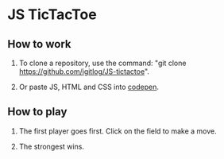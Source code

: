 # JS TicTacToe



## How to work

1. To clone a repository, use the command: "git clone https://github.com/igitlog/JS-tictactoe".

2. Or paste JS, HTML and CSS into [codepen](https://codepen.io/pen/).
## How to play
1. The first player goes first. Click on the field to make a move.

2. The strongest wins.